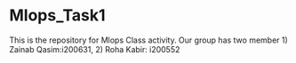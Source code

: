 # Mlops_Task1
This is the repository for Mlops Class activity. Our group has two member 1) Zainab Qasim:i200631, 2) Roha Kabir: i200552
